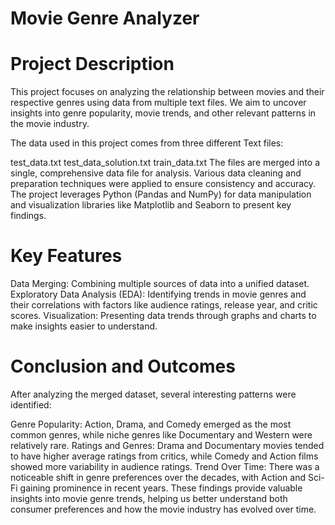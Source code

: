 # Movie Genre Analyzer
# Project Description
This project focuses on analyzing the relationship between movies and their respective genres using data from multiple text files. We aim to uncover insights into genre popularity, movie trends, and other relevant patterns in the movie industry.

The data used in this project comes from three different Text files:

test_data.txt
test_data_solution.txt
train_data.txt
The files are merged into a single, comprehensive data file for analysis. Various data cleaning and preparation techniques were applied to ensure consistency and accuracy. The project leverages Python (Pandas and NumPy) for data manipulation and visualization libraries like Matplotlib and Seaborn to present key findings.

# Key Features
Data Merging: Combining multiple sources of data into a unified dataset.
Exploratory Data Analysis (EDA): Identifying trends in movie genres and their correlations with factors like audience ratings, release year, and critic scores.
Visualization: Presenting data trends through graphs and charts to make insights easier to understand.
# Conclusion and Outcomes
After analyzing the merged dataset, several interesting patterns were identified:

Genre Popularity: Action, Drama, and Comedy emerged as the most common genres, while niche genres like Documentary and Western were relatively rare.
Ratings and Genres: Drama and Documentary movies tended to have higher average ratings from critics, while Comedy and Action films showed more variability in audience ratings.
Trend Over Time: There was a noticeable shift in genre preferences over the decades, with Action and Sci-Fi gaining prominence in recent years.
These findings provide valuable insights into movie genre trends, helping us better understand both consumer preferences and how the movie industry has evolved over time.

